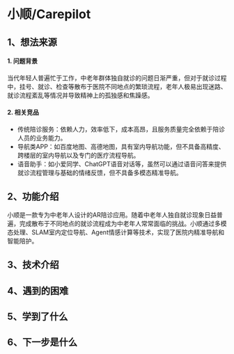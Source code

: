 # 小顺/Carepilot

## 1、想法来源

#### 1. 问题背景
当代年轻人普遍忙于工作，中老年群体独自就诊的问题日渐严重，但对于就诊过程中，挂号、就诊、检查等散布于医院不同地点的繁琐流程，老年人极易出现迷路、就诊流程紊乱等情况并导致精神上的孤独感和焦躁感。

#### 2. 相关竞品
- 传统陪诊服务：依赖人力，效率低下，成本高昂，且服务质量完全依赖于陪诊人员的业务能力。
- 导航类APP：如百度地图、高德地图，具有室内导航功能，但不具备高精度、跨楼层的室内导航以及专门的医疗流程导航。
- 语音助手：如小爱同学、ChatGPT语音对话等，虽然可以通过语音问答来提供就诊流程管理与基础的情绪反馈，但不具备多模态精准导航。

## 2、功能介绍
小顺是一款专为中老年人设计的AR陪诊应用。随着中老年人独自就诊现象日益普遍，完成散布于不同地点的就诊流程成为中老年人常常面临的挑战。小顺通过多模态处理、SLAM室内定位导航、Agent情感计算等技术，实现了医院内精准导航和智能陪护。

## 3、技术介绍

## 4、遇到的困难

## 5、学到了什么

## 6、下一步是什么
